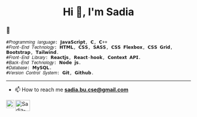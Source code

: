 <h1 align="center">Hi 👋, I'm Sadia</h1>

<h3 align="left"> 🌱 </h3>

 
  
    #𝑃𝑟𝑜𝑔𝑟𝑎𝑚𝑚𝑖𝑛𝑔 𝑙𝑎𝑛𝑔𝑢𝑎𝑔𝑒: 𝗝𝗮𝘃𝗮𝗦𝗰𝗿𝗶𝗽𝘁, 𝗖, 𝗖++ 
    #𝐹𝑟𝑜𝑛𝑡-𝐸𝑛𝑑 𝑇𝑒𝑐ℎ𝑛𝑜𝑙𝑜𝑔𝑦: 𝗛𝗧𝗠𝗟, 𝗖𝗦𝗦, 𝗦𝗔𝗦𝗦, 𝗖𝗦𝗦 𝗙𝗹𝗲𝘅𝗯𝗼𝘅, 𝗖𝗦𝗦 𝗚𝗿𝗶𝗱, 𝗕𝗼𝗼𝘁𝘀𝘁𝗿𝗮𝗽, 𝗧𝗮𝗶𝗹𝘄𝗶𝗻𝗱.
    #𝐹𝑟𝑜𝑛𝑡-𝐸𝑛𝑑 𝐿𝑖𝑏𝑟𝑎𝑟𝑦: 𝗥𝗲𝗮𝗰𝘁𝗷𝘀, 𝗥𝗲𝗮𝗰𝘁-𝗵𝗼𝗼𝗸, 𝗖𝗼𝗻𝘁𝗲𝘅𝘁 𝗔𝗣𝗜.
    #𝐵𝑎𝑐𝑘-𝐸𝑛𝑑 𝑇𝑒𝑐ℎ𝑛𝑜𝑙𝑜𝑔𝑦: 𝗡𝗼𝗱𝗲 𝗷𝘀.
    #𝐷𝑎𝑡𝑎𝑏𝑎𝑠𝑒: 𝗠𝘆𝗦𝗤𝗟.
    #𝑉𝑒𝑟𝑠𝑖𝑜𝑛 𝐶𝑜𝑛𝑡𝑟𝑜𝑙 𝑆𝑦𝑠𝑡𝑒𝑚: 𝗚𝗶𝘁, 𝗚𝗶𝘁𝗵𝘂𝗯.
   
    
------------------------------------------------------------------
- 📫 How to reach me **sadia.bu.cse@gmail.com**

<p align="left">
  <a target="_blank" href="mailto:sadia.bu.cse@gmail.com">
  <img align="left" alt="Gmail" width="22px" src="https://cdn.jsdelivr.net/npm/simple-icons@v3/icons/gmail.svg" />
</a>
<a href="https://linkedin.com/in/sadia-islam007" target="blank"><img align="center" src="https://cdn.jsdelivr.net/npm/simple-icons@3.0.1/icons/linkedin.svg" alt="Sadia-Islam" height="30" width="40" /></a>
  
</p>


